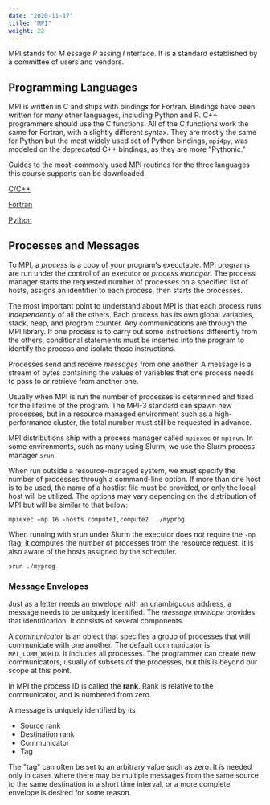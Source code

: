 ```yaml
---
date: "2020-11-17"
title: "MPI"
weight: 22
---
```


MPI stands for  _M_ essage  _P_ assing  _I_ nterface.  It is a standard established by a committee of users and vendors.  

## Programming Languages

MPI is written in C and ships with bindings for Fortran.  Bindings have been written for many other languages, including Python and R. C\+\+ programmers should use the C functions.  All of the C functions work the same for Fortran, with a slightly different syntax.  They are mostly the same for Python but the most widely used set of Python bindings, `mpi4py`, was modeled on the deprecated C\+\+ bindings, as they are more "Pythonic."

Guides to the most-commonly used MPI routines for the three languages this course supports can be downloaded.

[C/C++](MPI_Guide_C.pdf) 

[Fortran](MPI_Guide_Fortran.pdf) 

[Python](MPI_Guide_mpi4py.pdf)

## Processes and Messages

To MPI, a _process_ is a copy of your program's executable.  MPI programs are run under the control of an executor or _process manager_.  The process manager starts the requested number of processes on a specified list of hosts, assigns an identifier to each process, then starts the processes. 

The most important point to understand about MPI is that each process runs _independently_ of all the others. Each process has its own global variables, stack, heap, and program counter.  Any communications are through the MPI library. If one process is to carry out some instructions differently from the others, conditional statements must be inserted into the program to identify the process and isolate those instructions.

Processes send and receive _messages_ from one another. A message is a stream of bytes containing the values of variables that one process needs to pass to or retrieve from another one. 

Usually when MPI is run the number of processes is determined and fixed for the lifetime of the program.  The MPI-3 standard can spawn new processes, but in a resource managed environment such as a high-performance cluster, the total number must still be requested in advance.

MPI distributions ship with a process manager called  `mpiexec`  or  `mpirun`. In some environments, such as many using Slurm, we use the Slurm process manager  `srun`.

When run outside a resource-managed system, we must specify the number of processes through a command-line option.  If more than one host is to be used, the name of a hostlist file must be provided, or only the local host will be utilized.  The options may vary depending on the distribution of MPI but will be similar to that below:
```
mpiexec –np 16 -hosts compute1,compute2  ./myprog
```
When running with srun under Slurm the executor does  _not_  require the `-np` flag; it computes the number of processes from the resource request.  It is also aware of the hosts assigned by the scheduler.
```
srun ./myprog
```
### Message Envelopes

Just as a letter needs an envelope with an unambiguous address, a message needs to be uniquely identified. The _message envelope_ provides that identification. It consists of several components. 

A _communicator_ is an object that specifies a group of processes that will communicate with one another. The default communicator is
`MPI_COMM_WORLD`. It includes all processes.  The programmer can create new communicators, usually of subsets of the processes, but this is beyond our scope at this point.

In MPI the process ID is called the **rank**.  Rank is relative to the communicator, and is numbered from zero. 

A message is uniquely identified by its
- Source rank
- Destination rank
- Communicator
- Tag

The "tag" can often be set to an arbitrary value such as zero.  It is needed only in cases where there may be multiple messages from the same source to the same destination in a short time interval, or a more complete envelope is desired for some reason.


